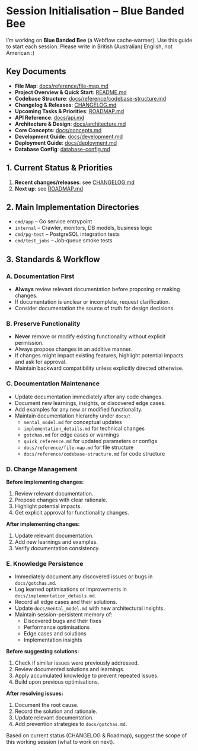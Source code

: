 # Session Initialisation – Blue Banded Bee

I’m working on **Blue Banded Bee** (a Webflow cache‑warmer). Use this guide to start each session. Please write in British (Australian) English, not American :)

## Key Documents

- **File Map**: [docs/reference/file-map.md](./docs/reference/file-map.md)
- **Project Overview & Quick Start**: [README.md](./README.md)
- **Codebase Structure**: [docs/reference/codebase-structure.md](./docs/reference/codebase-structure.md)
- **Changelog & Releases**: [CHANGELOG.md](./CHANGELOG.md)
- **Upcoming Tasks & Priorities**: [ROADMAP.md](./ROADMAP.md)
- **API Reference**: [docs/api.md](./docs/api.md)
- **Architecture & Design**: [docs/architecture.md](./docs/architecture.md)
- **Core Concepts**: [docs/concepts.md](./docs/concepts.md)
- **Development Guide**: [docs/development.md](./docs/development.md)
- **Deployment Guide**: [docs/deployment.md](./docs/deployment.md)
- **Database Config**: [database-config.md](./database-config.md)

## 1. Current Status & Priorities

1. **Recent changes/releases**: see [CHANGELOG.md](./CHANGELOG.md)
2. **Next up**: see [ROADMAP.md](./ROADMAP.md)

## 2. Main Implementation Directories

- `cmd/app` – Go service entrypoint
- `internal` – Crawler, monitors, DB models, business logic
- `cmd/pg-test` – PostgreSQL integration tests
- `cmd/test_jobs` – Job‑queue smoke tests

## 3. Standards & Workflow

### A. Documentation First

- **Always** review relevant documentation before proposing or making changes.
- If documentation is unclear or incomplete, request clarification.
- Consider documentation the source of truth for design decisions.

### B. Preserve Functionality

- **Never** remove or modify existing functionality without explicit permission.
- Always propose changes in an additive manner.
- If changes might impact existing features, highlight potential impacts and ask for approval.
- Maintain backward compatibility unless explicitly directed otherwise.

### C. Documentation Maintenance

- Update documentation immediately after any code changes.
- Document new learnings, insights, or discovered edge cases.
- Add examples for any new or modified functionality.
- Maintain documentation hierarchy under `docs/`:
  - `mental_model.md` for conceptual updates
  - `implementation_details.md` for technical changes
  - `gotchas.md` for edge cases or warnings
  - `quick_reference.md` for updated parameters or configs
  - `docs/reference/file-map.md` for file structure
  - `docs/reference/codebase-structure.md` for code structure

### D. Change Management

**Before implementing changes:**

1. Review relevant documentation.
2. Propose changes with clear rationale.
3. Highlight potential impacts.
4. Get explicit approval for functionality changes.

**After implementing changes:**

1. Update relevant documentation.
2. Add new learnings and examples.
3. Verify documentation consistency.

### E. Knowledge Persistence

- Immediately document any discovered issues or bugs in `docs/gotchas.md`.
- Log learned optimisations or improvements in `docs/implementation_details.md`.
- Record all edge cases and their solutions.
- Update `docs/mental_model.md` with new architectural insights.
- Maintain session-persistent memory of:
  - Discovered bugs and their fixes
  - Performance optimisations
  - Edge cases and solutions
  - Implementation insights

**Before suggesting solutions:**

1. Check if similar issues were previously addressed.
2. Review documented solutions and learnings.
3. Apply accumulated knowledge to prevent repeated issues.
4. Build upon previous optimisations.

**After resolving issues:**

1. Document the root cause.
2. Record the solution and rationale.
3. Update relevant documentation.
4. Add prevention strategies to `docs/gotchas.md`.

Based on current status (CHANGELOG & Roadmap), suggest the scope of this working session (what to work on next).

